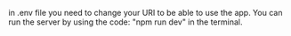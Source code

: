 in .env file you need to change your URI to be able to use the app. You can run the server by using the code: "npm run dev" in the terminal.
